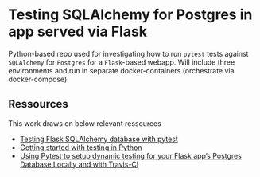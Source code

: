 # Testing SQLAlchemy for Postgres in app served via Flask
Python-based repo used for investigating how to run `pytest` tests against `SQLAlchemy` for `Postgres` for a `Flask`-based webapp. Will include three environments and run in separate docker-containers (orchestrate via docker-compose)

## Ressources
This work draws on below relevant ressources
* [Testing Flask SQLAlchemy database with pytest](https://xvrdm.github.io/2017/07/03/testing-flask-sqlalchemy-database-with-pytest/)
* [Getting started with testing in Python](https://realpython.com/python-testing/)
* [Using Pytest to setup dynamic testing for your Flask app’s Postgres Database Locally and with Travis-CI](https://medium.com/@aswens0276/using-pytest-to-setup-dynamic-testing-for-your-flask-apps-postgres-database-locally-and-with-39a14c3dc421)
